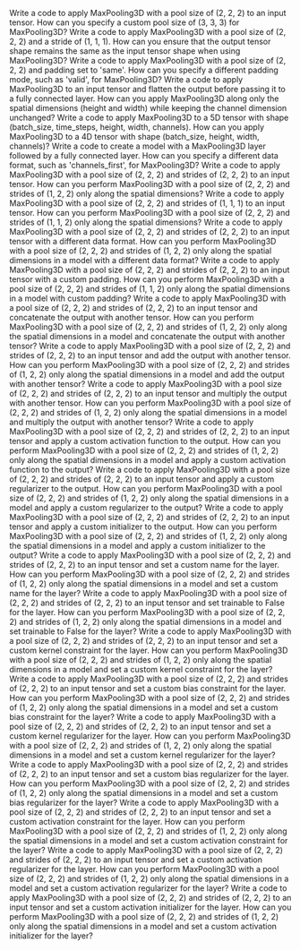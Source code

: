 Write a code to apply MaxPooling3D with a pool size of (2, 2, 2) to an input tensor.
How can you specify a custom pool size of (3, 3, 3) for MaxPooling3D?
Write a code to apply MaxPooling3D with a pool size of (2, 2, 2) and a stride of (1, 1, 1).
How can you ensure that the output tensor shape remains the same as the input tensor shape when using MaxPooling3D?
Write a code to apply MaxPooling3D with a pool size of (2, 2, 2) and padding set to 'same'.
How can you specify a different padding mode, such as 'valid', for MaxPooling3D?
Write a code to apply MaxPooling3D to an input tensor and flatten the output before passing it to a fully connected layer.
How can you apply MaxPooling3D along only the spatial dimensions (height and width) while keeping the channel dimension unchanged?
Write a code to apply MaxPooling3D to a 5D tensor with shape (batch_size, time_steps, height, width, channels).
How can you apply MaxPooling3D to a 4D tensor with shape (batch_size, height, width, channels)?
Write a code to create a model with a MaxPooling3D layer followed by a fully connected layer.
How can you specify a different data format, such as 'channels_first', for MaxPooling3D?
Write a code to apply MaxPooling3D with a pool size of (2, 2, 2) and strides of (2, 2, 2) to an input tensor.
How can you perform MaxPooling3D with a pool size of (2, 2, 2) and strides of (1, 2, 2) only along the spatial dimensions?
Write a code to apply MaxPooling3D with a pool size of (2, 2, 2) and strides of (1, 1, 1) to an input tensor.
How can you perform MaxPooling3D with a pool size of (2, 2, 2) and strides of (1, 1, 2) only along the spatial dimensions?
Write a code to apply MaxPooling3D with a pool size of (2, 2, 2) and strides of (2, 2, 2) to an input tensor with a different data format.
How can you perform MaxPooling3D with a pool size of (2, 2, 2) and strides of (1, 2, 2) only along the spatial dimensions in a model with a different data format?
Write a code to apply MaxPooling3D with a pool size of (2, 2, 2) and strides of (2, 2, 2) to an input tensor with a custom padding.
How can you perform MaxPooling3D with a pool size of (2, 2, 2) and strides of (1, 1, 2) only along the spatial dimensions in a model with custom padding?
Write a code to apply MaxPooling3D with a pool size of (2, 2, 2) and strides of (2, 2, 2) to an input tensor and concatenate the output with another tensor.
How can you perform MaxPooling3D with a pool size of (2, 2, 2) and strides of (1, 2, 2) only along the spatial dimensions in a model and concatenate the output with another tensor?
Write a code to apply MaxPooling3D with a pool size of (2, 2, 2) and strides of (2, 2, 2) to an input tensor and add the output with another tensor.
How can you perform MaxPooling3D with a pool size of (2, 2, 2) and strides of (1, 2, 2) only along the spatial dimensions in a model and add the output with another tensor?
Write a code to apply MaxPooling3D with a pool size of (2, 2, 2) and strides of (2, 2, 2) to an input tensor and multiply the output with another tensor.
How can you perform MaxPooling3D with a pool size of (2, 2, 2) and strides of (1, 2, 2) only along the spatial dimensions in a model and multiply the output with another tensor?
Write a code to apply MaxPooling3D with a pool size of (2, 2, 2) and strides of (2, 2, 2) to an input tensor and apply a custom activation function to the output.
How can you perform MaxPooling3D with a pool size of (2, 2, 2) and strides of (1, 2, 2) only along the spatial dimensions in a model and apply a custom activation function to the output?
Write a code to apply MaxPooling3D with a pool size of (2, 2, 2) and strides of (2, 2, 2) to an input tensor and apply a custom regularizer to the output.
How can you perform MaxPooling3D with a pool size of (2, 2, 2) and strides of (1, 2, 2) only along the spatial dimensions in a model and apply a custom regularizer to the output?
Write a code to apply MaxPooling3D with a pool size of (2, 2, 2) and strides of (2, 2, 2) to an input tensor and apply a custom initializer to the output.
How can you perform MaxPooling3D with a pool size of (2, 2, 2) and strides of (1, 2, 2) only along the spatial dimensions in a model and apply a custom initializer to the output?
Write a code to apply MaxPooling3D with a pool size of (2, 2, 2) and strides of (2, 2, 2) to an input tensor and set a custom name for the layer.
How can you perform MaxPooling3D with a pool size of (2, 2, 2) and strides of (1, 2, 2) only along the spatial dimensions in a model and set a custom name for the layer?
Write a code to apply MaxPooling3D with a pool size of (2, 2, 2) and strides of (2, 2, 2) to an input tensor and set trainable to False for the layer.
How can you perform MaxPooling3D with a pool size of (2, 2, 2) and strides of (1, 2, 2) only along the spatial dimensions in a model and set trainable to False for the layer?
Write a code to apply MaxPooling3D with a pool size of (2, 2, 2) and strides of (2, 2, 2) to an input tensor and set a custom kernel constraint for the layer.
How can you perform MaxPooling3D with a pool size of (2, 2, 2) and strides of (1, 2, 2) only along the spatial dimensions in a model and set a custom kernel constraint for the layer?
Write a code to apply MaxPooling3D with a pool size of (2, 2, 2) and strides of (2, 2, 2) to an input tensor and set a custom bias constraint for the layer.
How can you perform MaxPooling3D with a pool size of (2, 2, 2) and strides of (1, 2, 2) only along the spatial dimensions in a model and set a custom bias constraint for the layer?
Write a code to apply MaxPooling3D with a pool size of (2, 2, 2) and strides of (2, 2, 2) to an input tensor and set a custom kernel regularizer for the layer.
How can you perform MaxPooling3D with a pool size of (2, 2, 2) and strides of (1, 2, 2) only along the spatial dimensions in a model and set a custom kernel regularizer for the layer?
Write a code to apply MaxPooling3D with a pool size of (2, 2, 2) and strides of (2, 2, 2) to an input tensor and set a custom bias regularizer for the layer.
How can you perform MaxPooling3D with a pool size of (2, 2, 2) and strides of (1, 2, 2) only along the spatial dimensions in a model and set a custom bias regularizer for the layer?
Write a code to apply MaxPooling3D with a pool size of (2, 2, 2) and strides of (2, 2, 2) to an input tensor and set a custom activation constraint for the layer.
How can you perform MaxPooling3D with a pool size of (2, 2, 2) and strides of (1, 2, 2) only along the spatial dimensions in a model and set a custom activation constraint for the layer?
Write a code to apply MaxPooling3D with a pool size of (2, 2, 2) and strides of (2, 2, 2) to an input tensor and set a custom activation regularizer for the layer.
How can you perform MaxPooling3D with a pool size of (2, 2, 2) and strides of (1, 2, 2) only along the spatial dimensions in a model and set a custom activation regularizer for the layer?
Write a code to apply MaxPooling3D with a pool size of (2, 2, 2) and strides of (2, 2, 2) to an input tensor and set a custom activation initializer for the layer.
How can you perform MaxPooling3D with a pool size of (2, 2, 2) and strides of (1, 2, 2) only along the spatial dimensions in a model and set a custom activation initializer for the layer?
